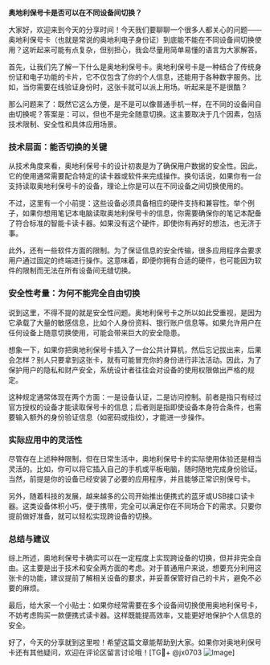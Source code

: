 **奥地利保号卡是否可以在不同设备间切换？**

大家好，欢迎来到今天的分享时间！今天我们要聊聊一个很多人都关心的问题——奥地利保号卡（也就是常说的奥地利电子身份证）到底能不能在不同设备间切换使用？这听起来可能有点复杂，但别担心，我会尽量用简单易懂的语言为大家解答。

首先，让我们先了解一下什么是奥地利保号卡。奥地利保号卡是一种结合了传统身份证和电子功能的卡片，它不仅包含了你的个人信息，还能用于各种数字服务。比如，当你需要在线验证身份时，这张卡就可以派上用场。听起来是不是很酷？

那么问题来了：既然它这么方便，是不是可以像普通手机一样，在不同的设备间自由切换呢？答案是：可以，但也不是完全随意切换。这主要取决于几个因素，包括技术限制、安全性和具体应用场景。

### **技术层面：能否切换的关键**

从技术角度来看，奥地利保号卡的设计初衷是为了确保用户数据的安全性。因此，它的使用通常需要配合特定的读卡器或软件来完成操作。换句话说，如果你有一台支持读取奥地利保号卡的设备，理论上你是可以在不同设备之间切换使用的。

不过，这里有一个小前提：这些设备必须具备相应的硬件支持和兼容性。举个例子，如果你想用笔记本电脑读取奥地利保号卡的信息，你需要确保你的笔记本配备了符合标准的智能卡读卡器。如果没有这个硬件，即使你有再好的想法，也无济于事。

此外，还有一些软件方面的限制。为了保证信息的安全传输，很多应用程序会要求用户通过固定的终端进行操作。这意味着，即便你拥有合适的硬件，也可能因为软件的限制而无法在所有设备间无缝切换。

### **安全性考量：为何不能完全自由切换**

说到这里，不得不提的就是安全性问题。奥地利保号卡之所以如此受重视，是因为它承载了大量的敏感信息，比如个人身份资料、银行账户信息等。如果允许用户在任何设备上随意切换使用，可能会带来巨大的安全隐患。

想象一下，如果你把奥地利保号卡插入了一台公共计算机，然后忘记拔出来，后果会怎样？别人只要拿到这张卡，就有可能冒充你的身份进行非法活动。因此，为了保护用户的隐私和财产安全，系统设计者往往会对设备的使用权限做出严格的规定。

这种规定通常体现在两个方面：一是设备认证，二是访问控制。前者是指只有经过官方授权的设备才能读取保号卡的信息；后者则是指即使设备本身符合条件，也需要输入额外的身份验证信息（如密码或指纹），才能进一步操作。

### **实际应用中的灵活性**

尽管存在上述种种限制，但在日常生活中，奥地利保号卡的实际使用体验还是相当灵活的。比如，你可以将它插入自己的手机或平板电脑，随时随地完成身份验证。当然，前提是你的设备已经安装了必要的应用程序，并且能够正常识别保号卡。

另外，随着科技的发展，越来越多的公司开始推出便携式的蓝牙或USB接口读卡器。这类设备体积小巧，便于携带，完全可以满足你在不同场合下的需求。只要你提前做好准备，就可以轻松实现跨设备的切换。

### **总结与建议**

综上所述，奥地利保号卡确实可以在一定程度上实现跨设备的切换，但并非完全自由。这主要是出于技术和安全两方面的考虑。对于普通用户来说，想要充分利用这张卡的功能，建议提前了解相关设备的要求，并妥善保管好自己的卡片，避免不必要的麻烦。

最后，给大家一个小贴士：如果你经常需要在多个设备间切换使用奥地利保号卡，不妨考虑购买一款便携式读卡器。这样既能提高效率，又能更好地保护个人信息的安全。

好了，今天的分享就到这里啦！希望这篇文章能帮助到大家。如果你对奥地利保号卡还有其他疑问，欢迎在评论区留言讨论哦！[TG💪+ @jx0703 ![Image](https://github.com/user-attachments/assets/dbca1d08-cadb-493c-b0ec-ad6f7a83f270)]